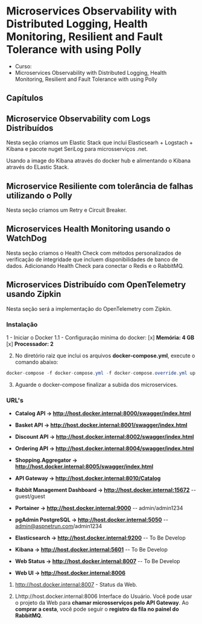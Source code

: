 # Microservices Observability with Distributed Logging, Health Monitoring, Resilient and Fault Tolerance with using Polly


- Curso:
- Microservices Observability with Distributed Logging, Health Monitoring, Resilient and Fault Tolerance with using Polly


## Capítulos

## Microservice Observability com Logs Distribuídos

Nesta seção criamos um Elastic Stack que inclui Elasticsearh + Logstach + Kibana e pacote nuget SeriLog para microsserviços .net.

Usando a image do Kibana através do docker hub e alimentando o Kibana através do ELastic Stack.


## Microservice Resiliente com tolerância de falhas utilizando o Polly

Nesta seção criamos um Retry e Circuit Breaker.

## Microservices Health Monitoring usando o WatchDog

Nesta seção criamos o Health Check com métodos personalizados de verificação de integridade que incluem disponibilidades de banco de dados.
Adicionando Health Check para conectar o Redis e o RabbitMQ.

## Microservices Distribuído com OpenTelemetry usando Zipkin

Nesta seção será a implementação do OpenTelemetry com Zipkin.


### Instalação

1 - Iniciar o Docker 
1.1 - Configuração miníma do docker:
[x] **Memória: 4 GB**
[x] **Processador: 2**

2. No diretório raiz que inclui os arquivos **docker-compose.yml**, execute o comando abaixo:
``` csharp
docker-compose -f docker-compose.yml -f docker-compose.override.yml up -d
```

3. Aguarde o docker-compose finalizar a subida dos microservices.

### URL's
* **Catalog API -> http://host.docker.internal:8000/swagger/index.html**
* **Basket API -> http://host.docker.internal:8001/swagger/index.html**
* **Discount API -> http://host.docker.internal:8002/swagger/index.html**
* **Ordering API -> http://host.docker.internal:8004/swagger/index.html**
* **Shopping.Aggregator -> http://host.docker.internal:8005/swagger/index.html**
* **API Gateway -> http://host.docker.internal:8010/Catalog**
* **Rabbit Management Dashboard -> http://host.docker.internal:15672**   -- guest/guest
* **Portainer -> http://host.docker.internal:9000**   -- admin/admin1234
* **pgAdmin PostgreSQL -> http://host.docker.internal:5050**   -- admin@aspnetrun.com/admin1234
* **Elasticsearch -> http://host.docker.internal:9200** -- To Be Develop
* **Kibana -> http://host.docker.internal:5601** -- To Be Develop

* **Web Status -> http://host.docker.internal:8007** -- To Be Develop
* **Web UI -> http://host.docker.internal:8006**

1. http://host.docker.internal:8007 - Status da Web.
   
2. Lhttp://host.docker.internal:8006 Interface do Usuário.
Você pode usar o projeto da Web para **chamar microsserviços pelo API Gateway**. Ao **comprar a cesta**, você pode seguir o **registro da fila no painel do RabbitMQ**.




